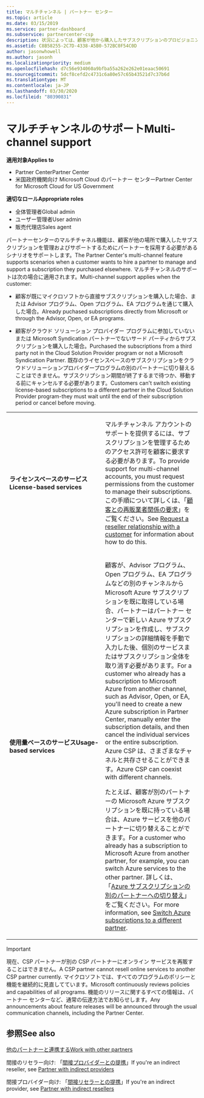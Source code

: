 ```yaml
---
title: マルチチャンネル | パートナー センター
ms.topic: article
ms.date: 03/15/2019
ms.service: partner-dashboard
ms.subservice: partnercenter-csp
description: 状況によっては、顧客が他から購入したサブスクリプションのプロビジョニングやサポートをパートナーに依頼する場合があります。
ms.assetid: C8B58255-2C7D-4338-A5B0-572BC0F54C0D
author: jasonwhowell
ms.author: jasonh
ms.localizationpriority: medium
ms.openlocfilehash: d7c56e934060a9bfba55a262e262e01eaac50691
ms.sourcegitcommit: 5dcf8cefd2c4731c6a80e57c65b43521d7c37b6d
ms.translationtype: MT
ms.contentlocale: ja-JP
ms.lasthandoff: 03/30/2020
ms.locfileid: "80390831"
---
```

# <a name="multi-channel-support"></a><span data-ttu-id="13497-103">マルチチャンネルのサポート</span><span class="sxs-lookup"><span data-stu-id="13497-103">Multi-channel support</span></span>

<span data-ttu-id="13497-104">**適用対象**</span><span class="sxs-lookup"><span data-stu-id="13497-104">**Applies to**</span></span>

-  <span data-ttu-id="13497-105">Partner Center</span><span class="sxs-lookup"><span data-stu-id="13497-105">Partner Center</span></span>
-  <span data-ttu-id="13497-106">米国政府機関向け Microsoft Cloud のパートナー センター</span><span class="sxs-lookup"><span data-stu-id="13497-106">Partner Center for Microsoft Cloud for US Government</span></span>

<span data-ttu-id="13497-107">**適切なロール**</span><span class="sxs-lookup"><span data-stu-id="13497-107">**Appropriate roles**</span></span>
-   <span data-ttu-id="13497-108">全体管理者</span><span class="sxs-lookup"><span data-stu-id="13497-108">Global admin</span></span>
-   <span data-ttu-id="13497-109">ユーザー管理者</span><span class="sxs-lookup"><span data-stu-id="13497-109">User admin</span></span>
-   <span data-ttu-id="13497-110">販売代理店</span><span class="sxs-lookup"><span data-stu-id="13497-110">Sales agent</span></span>

<span data-ttu-id="13497-111">パートナーセンターのマルチチャネル機能は、顧客が他の場所で購入したサブスクリプションを管理およびサポートするためにパートナーを採用する必要があるシナリオをサポートします。</span><span class="sxs-lookup"><span data-stu-id="13497-111">The Partner Center's multi-channel feature supports scenarios when a customer wants to hire a partner to manage and support a subscription they purchased elsewhere.</span></span> <span data-ttu-id="13497-112">マルチチャンネルのサポートは次の場合に適用されます。</span><span class="sxs-lookup"><span data-stu-id="13497-112">Multi-channel support applies when the customer:</span></span>

-   <span data-ttu-id="13497-113">顧客が既にマイクロソフトから直接サブスクリプションを購入した場合、または Advisor プログラム、Open プログラム、EA プログラムを通じて購入した場合。</span><span class="sxs-lookup"><span data-stu-id="13497-113">Already puchased subscriptions directly from Microsoft or through the Advisor, Open, or EA programs.</span></span>

-   <span data-ttu-id="13497-114">顧客がクラウド ソリューション プロバイダー プログラムに参加していないまたは Microsoft Syndication パートナーでないサード パーティからサブスクリプションを購入した場合。</span><span class="sxs-lookup"><span data-stu-id="13497-114">Purchased the subscriptions from a third party not in the Cloud Solution Provider program or not a Microsoft Syndication Partner.</span></span> <span data-ttu-id="13497-115">既存のライセンスベースのサブスクリプションをクラウドソリューションプロバイダープログラムの別のパートナーに切り替えることはできません。サブスクリプション期間が終了するまで待つか、移動する前にキャンセルする必要があります。</span><span class="sxs-lookup"><span data-stu-id="13497-115">Customers can't switch existing license-based subscriptions to a different partner in the Cloud Solution Provider program-they must wait until the end of their subscription period or cancel before moving.</span></span>


<table>
<colgroup>
<col width="50%" />
<col width="50%" />
</colgroup>
<tbody>
<tr class="odd">
<td><p><span data-ttu-id="13497-116"><strong>ライセンスベースのサービス</strong></span><span class="sxs-lookup"><span data-stu-id="13497-116"><strong>License-based services</strong></span></span></p></td>
<td><p><span data-ttu-id="13497-117">マルチチャンネル アカウントのサポートを提供するには、サブスクリプションを管理するためのアクセス許可を顧客に要求する必要があります。</span><span class="sxs-lookup"><span data-stu-id="13497-117">To provide support for multi-channel accounts, you must request permissions from the customer to manage their subscriptions.</span></span> <span data-ttu-id="13497-118">この手順について詳しくは、「<a href="request-a-relationship-with-a-customer.md" data-raw-source="[Request a reseller relationship with a customer](request-a-relationship-with-a-customer.md)">顧客との再販業者関係の要求</a>」をご覧ください。</span><span class="sxs-lookup"><span data-stu-id="13497-118">See <a href="request-a-relationship-with-a-customer.md" data-raw-source="[Request a reseller relationship with a customer](request-a-relationship-with-a-customer.md)">Request a reseller relationship with a customer</a> for information about how to do this.</span></span></p></td>
</tr>
<tr class="even">
<td><p><span data-ttu-id="13497-119"><strong>使用量ベースのサービス</strong></span><span class="sxs-lookup"><span data-stu-id="13497-119"><strong>Usage-based services</strong></span></span></p></td>
<td>
<p><span data-ttu-id="13497-120">顧客が、Advisor プログラム、Open プログラム、EA プログラムなどの別のチャンネルから Microsoft Azure サブスクリプションを既に取得している場合、パートナーはパートナー センターで新しい Azure サブスクリプションを作成し、サブスクリプションの詳細情報を手動で入力した後、個別のサービスまたはサブスクリプション全体を取り消す必要があります。</span><span class="sxs-lookup"><span data-stu-id="13497-120">For a customer who already has a subscription to Microsoft Azure from another channel, such as Advisor, Open, or EA, you&#39;ll need to create a new Azure subscription in Partner Center, manually enter the subscription details, and then cancel the individual services or the entire subscription.</span></span> <span data-ttu-id="13497-121">Azure CSP は、さまざまなチャネルと共存させることができます。</span><span class="sxs-lookup"><span data-stu-id="13497-121">Azure CSP can coexist with different channels.</span></span></p>
<p><span data-ttu-id="13497-122">たとえば、顧客が別のパートナーの Microsoft Azure サブスクリプションを既に持っている場合は、Azure サービスを他のパートナーに切り替えることができます。</span><span class="sxs-lookup"><span data-stu-id="13497-122">For a customer who already has a subscription to Microsoft Azure from another partner, for example, you can switch Azure services to the other partner.</span></span>  <span data-ttu-id="13497-123">詳しくは、「<a href="switch-azure-subscriptions-to-a-different-partner.md" data-raw-source="[Switch Azure subscriptions to a different partner](switch-azure-subscriptions-to-a-different-partner.md)">Azure サブスクリプションの別のパートナーへの切り替え</a>」をご覧ください。</span><span class="sxs-lookup"><span data-stu-id="13497-123">For more information, see <a href="switch-azure-subscriptions-to-a-different-partner.md" data-raw-source="[Switch Azure subscriptions to a different partner](switch-azure-subscriptions-to-a-different-partner.md)">Switch Azure subscriptions to a different partner</a>.</span></span></p>
</td>
</tr>
</tbody>
</table>

> [!IMPORTANT]  
> <span data-ttu-id="13497-124">現在、CSP パートナーが別の CSP パートナーにオンライン サービスを再販することはできません。</span><span class="sxs-lookup"><span data-stu-id="13497-124">A CSP partner cannot resell online services to another CSP partner currently.</span></span> <span data-ttu-id="13497-125">マイクロソフトでは、すべてのプログラムのポリシーと機能を継続的に見直してています。</span><span class="sxs-lookup"><span data-stu-id="13497-125">Microsoft continuously reviews policies and capabilities of all programs.</span></span> <span data-ttu-id="13497-126">機能のリリースに関するすべての情報は、パートナー センターなど、通常の伝達方法でお知らせします。</span><span class="sxs-lookup"><span data-stu-id="13497-126">Any announcements about feature releases will be announced through the usual communication channels, including the Partner Center.</span></span> 

## <a name="see-also"></a><span data-ttu-id="13497-127">参照</span><span class="sxs-lookup"><span data-stu-id="13497-127">See also</span></span>

[<span data-ttu-id="13497-128">他のパートナーと連携する</span><span class="sxs-lookup"><span data-stu-id="13497-128">Work with other partners</span></span>](work-with-other-partners.md)

<span data-ttu-id="13497-129">間接のリセラー向け: 「[間接プロバイダーとの提携](indirect-reseller-tasks-in-partner-center.md)」</span><span class="sxs-lookup"><span data-stu-id="13497-129">If you're an indirect reseller, see [Partner with indirect providers](indirect-reseller-tasks-in-partner-center.md)</span></span>

<span data-ttu-id="13497-130">間接プロバイダー向け: 「[間接リセラーとの提携](indirect-provider-tasks-in-partner-center.md)」</span><span class="sxs-lookup"><span data-stu-id="13497-130">If you're an indirect provider, see [Partner with indirect resellers](indirect-provider-tasks-in-partner-center.md)</span></span> 

 

 



